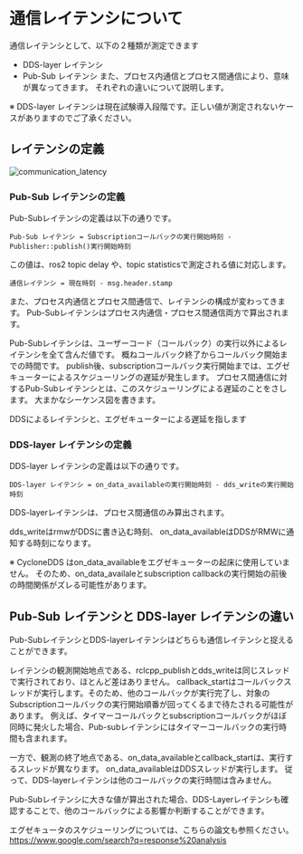 # 通信レイテンシについて
通信レイテンシとして、以下の２種類が測定できます
- DDS-layer レイテンシ
- Pub-Sub レイテンシ
また、プロセス内通信とプロセス間通信により、意味が異なってきます。
それぞれの違いについて説明します。

※ DDS-layer レイテンシは現在試験導入段階です。正しい値が測定されないケースがありますのでご了承ください。

## レイテンシの定義
![communication_latency](/imgs/communication_latency.png)

### Pub-Sub レイテンシの定義
Pub-Subレイテンシの定義は以下の通りです。

```
Pub-Sub レイテンシ = Subscriptionコールバックの実行開始時刻 - Publisher::publish()実行開始時刻
```
この値は、ros2 topic delay や、topic statisticsで測定される値に対応します。

```
通信レイテンシ = 現在時刻 - msg.header.stamp
```

また、プロセス内通信とプロセス間通信で、レイテンシの構成が変わってきます。
Pub-Subレイテンシはプロセス内通信・プロセス間通信両方で算出されます。

Pub-Subレイテンシは、ユーザーコード（コールバック）の実行以外によるレイテンシを全て含んだ値です。
概ねコールバック終了からコールバック開始までの時間です。
publish後、subscriptionコールバック実行開始までは、エグゼキューターによるスケジューリングの遅延が発生します。
プロセス間通信に対するPub-Subレイテンシとは、このスケジューリングによる遅延のことをさします。
大まかなシーケンス図を書きます。

DDSによるレイテンシと、エグゼキューターによる遅延を指します


### DDS-layer レイテンシの定義

DDS-layer レイテンシの定義は以下の通りです。

```
DDS-layer レイテンシ = on_data_availableの実行開始時刻 - dds_writeの実行開始時刻
```

DDS-layerレイテンシは、プロセス間通信のみ算出されます。

dds_writeはrmwがDDSに書き込む時刻、
on_data_availableはDDSがRMWに通知する時刻になります。

※ CycloneDDS はon_data_availableをエグゼキューターの起床に使用していません。
そのため、on_data_availaleとsubscription callbackの実行開始の前後の時間関係がズレる可能性があります。

## Pub-Sub レイテンシと DDS-layer レイテンシの違い
Pub-SubレイテンシとDDS-layerレイテンシはどちらも通信レイテンシと捉えることができます。

レイテンシの観測開始地点である、rclcpp_publishとdds_writeは同じスレッドで実行されており、ほとんど差はありません。
 callback_startはコールバックスレッドが実行します。そのため、他のコールバックが実行完了し、対象のSubscriptionコールバックの実行開始順番が回ってくるまで待たされる可能性があります。
例えば、タイマーコールバックとsubscriptionコールバックがほぼ同時に発火した場合、Pub-subレイテンシにはタイマーコールバックの実行時間も含まれます。　

一方で、観測の終了地点である、on_data_availableとcallback_startは、実行するスレッドが異なります。
on_data_availableはDDSスレッドが実行します。 従って、DDS-layerレイテンシは他のコールバックの実行時間は含みません。

Pub-Subレイテンシに大きな値が算出された場合、DDS-Layerレイテンシも確認することで、他のコールバックによる影響か判断することができます。


エグゼキュータのスケジューリングについては、こちらの論文も参照ください。
https://www.google.com/search?q=response%20analysis


